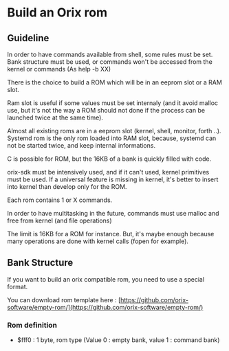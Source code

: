 # Build an Orix rom

## Guideline

In order to have commands available from shell, some rules must be set. Bank structure must be used, or commands won't be accessed from the kernel or commands (As help -b XX)

There is the choice to build a ROM which will be in an eeprom slot or a RAM slot.

Ram slot is useful if some values must be set internaly (and it avoid malloc use, but it's not the way a ROM should not done if the process can be launched twice at the same time).

Almost all existing roms are in a eeprom slot (kernel, shell, monitor, forth ..). Systemd rom is the only rom loaded into RAM slot, because, systemd can not be started twice, and keep internal informations.

C is possible for ROM, but the 16KB of a bank is quickly filled with code.

orix-sdk must be intensively used, and if it can't used, kernel primitives must be used. If a universal feature is missing in kernel, it's better to insert into kernel than develop only for the ROM.

Each rom contains 1 or X commands. 

In order to have multitasking in the future, commands must use malloc and free from kernel (and file operations)

The limit is 16KB for a ROM for instance. But, it's maybe enough because many operations are done with kernel calls (fopen for example).

## Bank Structure

If you want to build an orix compatible rom, you need to use a special format.

You can download rom template here : [https://github.com/orix-software/empty-rom/](https://github.com/orix-software/empty-rom/)

### Rom definition

* $fff0 : 1 byte, rom type (Value 0 : empty bank, value 1 : command bank)

